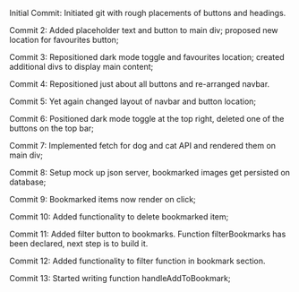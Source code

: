 Initial Commit: Initiated git with rough placements of buttons and headings.

Commit 2: Added placeholder text and button to main div; proposed new location for favourites button;

Commit 3: Repositioned dark mode toggle and favourites location; created additional divs to display main content;

Commit 4: Repositioned just about all buttons and re-arranged navbar.

Commit 5: Yet again changed layout of navbar and button location;

Commit 6: Positioned dark mode toggle at the top right, deleted one of the buttons on the top bar;

Commit 7: Implemented fetch for dog and cat API and rendered them on main div;

Commit 8: Setup mock up json server, bookmarked images get persisted on database;

Commit 9: Bookmarked items now render on click;

Commit 10: Added functionality to delete bookmarked item;

Commit 11: Added filter button to bookmarks. Function filterBookmarks has been declared, next step is to build it.

Commit 12: Added functionality to filter function in bookmark section. 

Commit 13: Started writing function handleAddToBookmark;
